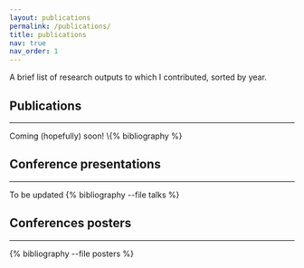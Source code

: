 ```yaml
---
layout: publications
permalink: /publications/
title: publications
nav: true
nav_order: 1
---
```

 A brief list of research outputs to which I contributed, sorted by year. 

## Publications 
------------
Coming (hopefully) soon! 
\\{% bibliography  %}


## Conference presentations 
------------
 To be updated
{% bibliography --file talks %}

## Conferences posters
------------

{% bibliography --file posters %}
